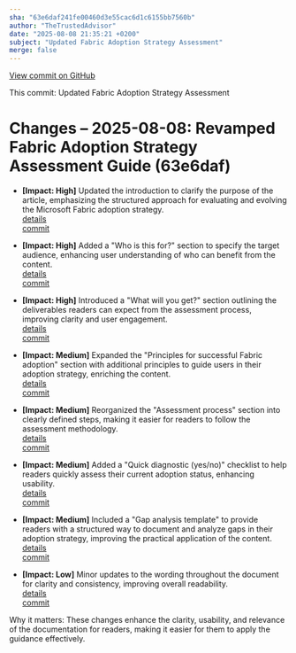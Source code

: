 ```yaml
---
sha: "63e6daf241fe00460d3e55cac6d1c6155bb7560b"
author: "TheTrustedAdvisor"
date: "2025-08-08 21:35:21 +0200"
subject: "Updated Fabric Adoption Strategy Assessment"
merge: false
---
```


[View commit on GitHub](https://github.com/TheTrustedAdvisor/FabricAdoptionFramework/commit/63e6daf241fe00460d3e55cac6d1c6155bb7560b)

This commit: Updated Fabric Adoption Strategy Assessment

# Changes – 2025-08-08: Revamped Fabric Adoption Strategy Assessment Guide (63e6daf)

- **[Impact: High]** Updated the introduction to clarify the purpose of the article, emphasizing the structured approach for evaluating and evolving the Microsoft Fabric adoption strategy.  
   [details](/docs/about/changes/2025-08-08-assess-your-fabric-adoption-strategy)  
   [commit](https://github.com/TheTrustedAdvisor/FabricAdoptionFramework/commit/63e6daf241fe00460d3e55cac6d1c6155bb7560b)  

- **[Impact: High]** Added a "Who is this for?" section to specify the target audience, enhancing user understanding of who can benefit from the content.  
   [details](/docs/about/changes/2025-08-08-assess-your-fabric-adoption-strategy)  
   [commit](https://github.com/TheTrustedAdvisor/FabricAdoptionFramework/commit/63e6daf241fe00460d3e55cac6d1c6155bb7560b)  

- **[Impact: High]** Introduced a "What will you get?" section outlining the deliverables readers can expect from the assessment process, improving clarity and user engagement.  
   [details](/docs/about/changes/2025-08-08-assess-your-fabric-adoption-strategy)  
   [commit](https://github.com/TheTrustedAdvisor/FabricAdoptionFramework/commit/63e6daf241fe00460d3e55cac6d1c6155bb7560b)  

- **[Impact: Medium]** Expanded the "Principles for successful Fabric adoption" section with additional principles to guide users in their adoption strategy, enriching the content.  
   [details](/docs/about/changes/2025-08-08-assess-your-fabric-adoption-strategy)  
   [commit](https://github.com/TheTrustedAdvisor/FabricAdoptionFramework/commit/63e6daf241fe00460d3e55cac6d1c6155bb7560b)  

- **[Impact: Medium]** Reorganized the "Assessment process" section into clearly defined steps, making it easier for readers to follow the assessment methodology.  
   [details](/docs/about/changes/2025-08-08-assess-your-fabric-adoption-strategy)  
   [commit](https://github.com/TheTrustedAdvisor/FabricAdoptionFramework/commit/63e6daf241fe00460d3e55cac6d1c6155bb7560b)  

- **[Impact: Medium]** Added a "Quick diagnostic (yes/no)" checklist to help readers quickly assess their current adoption status, enhancing usability.  
   [details](/docs/about/changes/2025-08-08-assess-your-fabric-adoption-strategy)  
   [commit](https://github.com/TheTrustedAdvisor/FabricAdoptionFramework/commit/63e6daf241fe00460d3e55cac6d1c6155bb7560b)  

- **[Impact: Medium]** Included a "Gap analysis template" to provide readers with a structured way to document and analyze gaps in their adoption strategy, improving the practical application of the content.  
   [details](/docs/about/changes/2025-08-08-assess-your-fabric-adoption-strategy)  
   [commit](https://github.com/TheTrustedAdvisor/FabricAdoptionFramework/commit/63e6daf241fe00460d3e55cac6d1c6155bb7560b)  

- **[Impact: Low]** Minor updates to the wording throughout the document for clarity and consistency, improving overall readability.  
   [details](/docs/about/changes/2025-08-08-assess-your-fabric-adoption-strategy)  
   [commit](https://github.com/TheTrustedAdvisor/FabricAdoptionFramework/commit/63e6daf241fe00460d3e55cac6d1c6155bb7560b)  

Why it matters: These changes enhance the clarity, usability, and relevance of the documentation for readers, making it easier for them to apply the guidance effectively.
